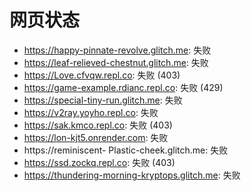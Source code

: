 # 网页状态
- https://happy-pinnate-revolve.glitch.me: 失败
- https://leaf-relieved-chestnut.glitch.me: 失败
- https://Love.cfvqw.repl.co: 失败 (403)
- https://game-example.rdianc.repl.co: 失败 (429)
- https://special-tiny-run.glitch.me: 失败
- https://v2ray.yoyho.repl.co: 失败
- https://sak.kmco.repl.co: 失败 (403)
- https://lon-kjt5.onrender.com: 失败
- https://reminiscent- Plastic-cheek.glitch.me: 失败
- https://ssd.zockq.repl.co: 失败 (403)
- https://thundering-morning-kryptops.glitch.me: 失败
